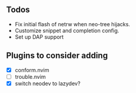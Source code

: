 ## Todos
- Fix initial flash of netrw when neo-tree hijacks.
- Customize snippet and completion config.
- Set up DAP support

## Plugins to consider adding
- [x] conform.nvim
- [ ] trouble.nvim
- [x] switch neodev to lazydev?
